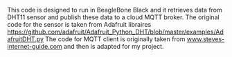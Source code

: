 This code is designed to run in BeagleBone Black and it retrieves data from DHT11 sensor and publish these data to a cloud MQTT broker. 
The original code for the sensor is taken from Adafruit libraires https://github.com/adafruit/Adafruit_Python_DHT/blob/master/examples/AdafruitDHT.py
The code for MQTT client is originally taken from www.steves-internet-guide.com and then is adapted for my project.

